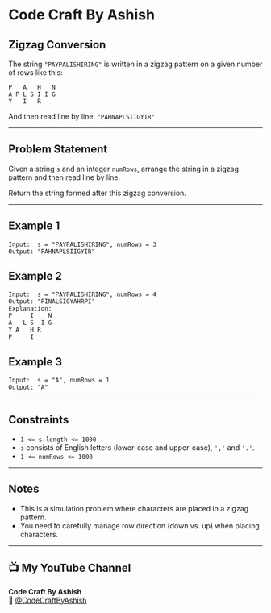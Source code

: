 # Code Craft By Ashish
## Zigzag Conversion

The string `"PAYPALISHIRING"` is written in a zigzag pattern on a given number of rows like this:

```
P   A   H   N
A P L S I I G
Y   I   R
```

And then read line by line: `"PAHNAPLSIIGYIR"`

---

## Problem Statement
Given a string `s` and an integer `numRows`, arrange the string in a zigzag pattern and then read line by line.

Return the string formed after this zigzag conversion.

---

## Example 1
```
Input:  s = "PAYPALISHIRING", numRows = 3
Output: "PAHNAPLSIIGYIR"
```

## Example 2
```
Input:  s = "PAYPALISHIRING", numRows = 4
Output: "PINALSIGYAHRPI"
Explanation:
P     I    N
A   L S  I G
Y A   H R
P     I
```

## Example 3
```
Input:  s = "A", numRows = 1
Output: "A"
```

---

## Constraints
- `1 <= s.length <= 1000`
- `s` consists of English letters (lower-case and upper-case), `','` and `'.'`.
- `1 <= numRows <= 1000`

---

## Notes
- This is a simulation problem where characters are placed in a zigzag pattern.
- You need to carefully manage row direction (down vs. up) when placing characters.

---

## 📺 My YouTube Channel
**Code Craft By Ashish**  
🔗 [@CodeCraftByAshish](https://www.youtube.com/@CodeCraftByAshish)


